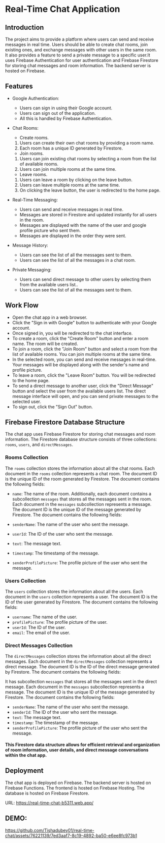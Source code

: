 # Real-Time Chat Application
## Introduction
The project aims to provide a platform where users can send and receive messages in real time. Users should be able to create chat rooms, join existing ones, and exchange messages with other users in the same room. 
It also provides a feature to send a private message to a specific user.It uses Firebase Authentication for user authentication and Firebase Firestore for storing chat messages and room information. 
The backend server is hosted on Firebase.

## Features
- Google Authentication:
    - Users can sign in using their Google account.
    - Users can sign out of the application.
    - All this is handled by Firebase Authentication.
- Chat Rooms:
    - Create rooms.
    1. Users can create their own chat rooms by providing a room name.
    2. Each room has a unique ID generated by Firestore.
    - Join rooms.
    1. Users can join existing chat rooms by selecting a room from the list of available rooms.
    2. Users can join multiple rooms at the same time.
    - Leave rooms.
    1. Users can leave a room by clicking on the leave button.
    2. Users can leave multiple rooms at the same time.
    3. On clicking the leave button, the user is redirected to the home page.


    

- Real-Time Messaging:

    - Users can send and receive messages in real time.
    -  Messages are stored in Firestore and updated instantly for all users in the room.
    -  Messages are displayed with the name of the user and google profile picture who sent them.
    -  Messages are displayed in the order they were sent.


- Message History:

    - Users can see the list of all the messages sent to them.
    - Users can see the list of all the messages in a chat room.

- Private Messaging:

    - Users can send direct message to other users by selecting them from the available users list..
    - Users can see the list of all the messages sent to them.

## Work Flow
- Open the chat app in a web browser.
- Click the "Sign in with Google" button to authenticate with your Google account.
- Once signed in, you will be redirected to the chat interface.
- To create a room, click the "Create Room" button and enter a room name. The room will be created.
- To join a room, click the "Join Room" button and select a room from the list of available rooms. You can join multiple rooms at the same time.
- In the selected room, you can send and receive messages in real-time. Your messages will be displayed along with the sender's name and profile picture.
- To leave a room, click the "Leave Room" button. You will be redirected to the home page.
- To send a direct message to another user, click the "Direct Message" button and select the user from the available users list. The direct message interface will open, and you can send private messages to the selected user.
- To sign out, click the "Sign Out" button.

## Firebase Firestore Database Structure

The chat app uses Firebase Firestore for storing chat messages and room information. The Firestore database structure consists of three collections: `rooms`, `users`, and `directMessages`.

### Rooms Collection

The `rooms` collection stores the information about all the chat rooms. Each document in the `rooms` collection represents a chat room. The document ID is the unique ID of the room generated by Firestore. The document contains the following fields:

- `name`: The name of the room.
Additionally, each document contains a subcollection `messages` that stores all the messages sent in the room. Each document in the `messages` subcollection represents a message. The document ID is the unique ID of the message generated by Firestore. The document contains the following fields:

- `senderName`: The name of the user who sent the message.
- `userId`: The ID of the user who sent the message.
- `text`: The message text.
- `timestamp`: The timestamp of the message.
- `senderProfilePicture`: The profile picture of the user who sent the message.

### Users Collection

The `users` collection stores the information about all the users. Each document in the `users` collection represents a user. The document ID is the ID of the user generated by Firestore. The document contains the following fields:

- `username`: The name of the user.
- `profilePicture`: The profile picture of the user.
- `userId`: The ID of the user.
- `email`: The email of the user.

### Direct Messages Collection

The `directMessages` collection stores the information about all the direct messages. Each document in the `directMessages` collection represents a direct message. The document ID is the ID of the direct message generated by Firestore. The document contains the following fields:

It has subcollection `messages` that stores all the messages sent in the direct message. Each document in the `messages` subcollection represents a message. The document ID is the unique ID of the message generated by Firestore. The document contains the following fields:

- `senderName`: The name of the user who sent the message.
- `senderId`: The ID of the user who sent the message.
- `text`: The message text.
- `timestamp`: The timestamp of the message.
- `senderProfilePicture`: The profile picture of the user who sent the message.

#### This Firestore data structure allows for efficient retrieval and organization of room information, user details, and direct message conversations within the chat app.

## Deployment
The chat app is deployed on Firebase. The backend server is hosted on Firebase Functions. The frontend is hosted on Firebase Hosting. The database is hosted on Firebase Firestore.

URL: https://real-time-chat-b5311.web.app/

## DEMO: 



https://github.com/Tishadubey01/real-time-chat/assets/76221139/7ed3aaf7-8c19-4892-ba50-e6ee8fc973b1





